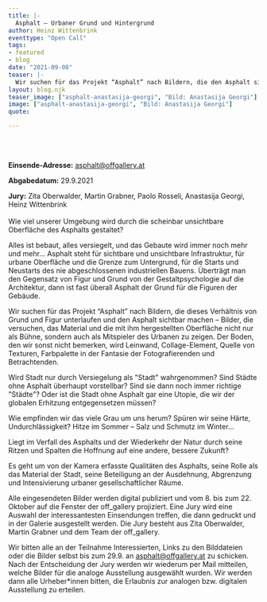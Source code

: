 ```yaml
---
title: |-
  Asphalt – Urbaner Grund und Hintergrund
author: Heinz Wittenbrink
eventtype: "Open Call"
tags:
- featured
- blog
date: "2021-09-08"
teaser: |-
  Wir suchen für das Projekt “Asphalt” nach Bildern, die den Asphalt sichtbar machen – Bilder, die versuchen, das Material und die mit ihm hergestellten Oberfläche nicht nur als Bühne, sondern auch als Mitspieler des Urbanen zu zeigen.
layout: blog.njk
teaser_image: ["asphalt-anastasija-georgi", "Bild: Anastasija Georgi"]
image: ["asphalt-anastasija-georgi", "Bild: Anastasija Georgi"]
quote:

---
```

</br>
</br>

**Einsende-Adresse:** <asphalt@offgallery.at>

**Abgabedatum:** 29.9.2021

**Jury:** Zita Oberwalder, Martin Grabner, Paolo Rosseli, Anastasija Georgi, Heinz Wittenbrink
</br>
</br>
Wie viel unserer Umgebung wird durch die scheinbar unsichtbare Oberfläche des Asphalts gestaltet?

Alles ist bebaut, alles versiegelt, und das Gebaute wird immer noch mehr und mehr… Asphalt steht für sichtbare und unsichtbare Infrastruktur, für urbane Oberfläche und die Grenze zum Untergrund, für die Starts und Neustarts des nie abgeschlossenen industriellen Bauens. Überträgt man den Gegensatz von Figur und Grund von der Gestaltpsychologie auf die Architektur, dann ist fast überall Asphalt der Grund für die Figuren der Gebäude.


Wir suchen für das Projekt “Asphalt” nach Bildern, die dieses Verhältnis von Grund und Figur unterlaufen und den Asphalt sichtbar machen – Bilder, die versuchen, das Material und die mit ihm hergestellten Oberfläche nicht nur als Bühne, sondern auch als Mitspieler des Urbanen zu zeigen. Der Boden, den wir sonst nicht bemerken, wird Leinwand, Collage-Element, Quelle von Texturen, Farbpalette in der Fantasie der Fotografierenden und Betrachtenden.


Wird Stadt nur durch Versiegelung als "Stadt" wahrgenommen? Sind Städte ohne Asphalt überhaupt vorstellbar? Sind sie dann noch immer richtige "Städte"? Oder ist die Stadt ohne Asphalt gar eine Utopie, die wir der globalen Erhitzung entgegensetzen müssen?


Wie empfinden wir das viele Grau um uns herum? Spüren wir seine Härte, Undurchlässigkeit? Hitze im Sommer – Salz und Schmutz im Winter…


Liegt im Verfall des Asphalts und der Wiederkehr der Natur durch seine Ritzen und Spalten die Hoffnung auf eine andere, bessere Zukunft?


Es geht um von der Kamera erfasste Qualitäten des Asphalts, seine Rolle als das Material der Stadt, seine Beteiligung an der Ausdehnung, Abgrenzung und Intensivierung urbaner gesellschaftlicher Räume.


Alle eingesendeten Bilder werden digital publiziert und vom 8. bis zum 22. Oktober auf die Fenster der off_gallery projiziert. Eine Jury wird eine Auswahl der interessantesten Einsendungen treffen, die dann gedruckt und in der Galerie ausgestellt werden.  Die Jury besteht aus Zita Oberwalder, Martin Grabner und dem Team der off_gallery.


Wir bitten alle an der Teilnahme Interessierten, Links zu den Bilddateien oder die Bilder selbst bis zum 29.9. an <asphalt@offgallery.at> zu schicken. Nach der Entscheidung der Jury werden wir wiederum per Mail mitteilen, welche Bilder für die analoge Ausstellung ausgewählt wurden. Wir werden dann alle Urheber*innen bitten, die Erlaubnis zur analogen bzw. digitalen Ausstellung zu erteilen.
